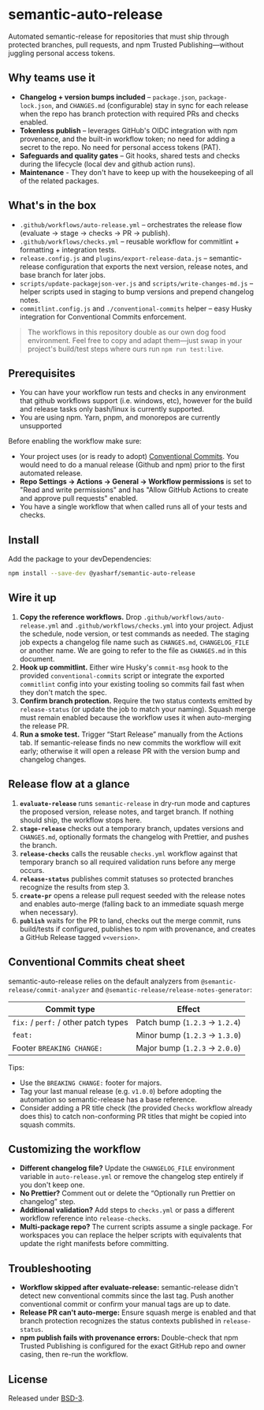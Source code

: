 # semantic-auto-release

Automated semantic-release for repositories that must ship through protected branches, pull requests, and npm Trusted Publishing—without juggling personal access tokens.

## Why teams use it

- **Changelog + version bumps included** – `package.json`, `package-lock.json`, and `CHANGES.md` (configurable) stay in sync for each release when the repo has branch protection with required PRs and checks enabled.
- **Tokenless publish** – leverages GitHub's OIDC integration with npm provenance, and the built-in workflow token; no need for adding a secret to the repo. No need for personal access tokens (PAT).
- **Safeguards and quality gates** – Git hooks, shared tests and checks during the lifecycle (local dev and github action runs).
- **Maintenance** - They don't have to keep up with the housekeeping of all of the related packages.

## What's in the box

- `.github/workflows/auto-release.yml` – orchestrates the release flow (evaluate → stage → checks → PR → publish).
- `.github/workflows/checks.yml` – reusable workflow for commitlint + formatting + integration tests.
- `release.config.js` and `plugins/export-release-data.js` – semantic-release configuration that exports the next version, release notes, and base branch for later jobs.
- `scripts/update-packagejson-ver.js` and `scripts/write-changes-md.js` – helper scripts used in staging to bump versions and prepend changelog notes.
- `commitlint.config.js` and `./conventional-commits` helper – easy Husky integration for Conventional Commits enforcement.

> The workflows in this repository double as our own dog food environment. Feel free to copy and adapt them—just swap in your project's build/test steps where ours run `npm run test:live`.

## Prerequisites

- You can have your workflow run tests and checks in any environment that github workflows support (i.e. windows, etc), however for the build and release tasks only bash/linux is currently supported.
- You are using npm. Yarn, pnpm, and monorepos are currently unsupported

Before enabling the workflow make sure:

- Your project uses (or is ready to adopt) [Conventional Commits](https://www.conventionalcommits.org/). You would need to do a manual release (Github and npm) prior to the first automated release.
- **Repo Settings → Actions → General → Workflow permissions** is set to "Read and write permissions" and has "Allow GitHub Actions to create and approve pull requests" enabled.
- You have a single workflow that when called runs all of your tests and checks.

## Install

Add the package to your devDependencies:

```bash
npm install --save-dev @yasharf/semantic-auto-release
```

## Wire it up

1. **Copy the reference workflows.** Drop `.github/workflows/auto-release.yml` and `.github/workflows/checks.yml` into your project. Adjust the schedule, node version, or test commands as needed. The staging job expects a changelog file name such as `CHANGES.md`, `CHANGELOG_FILE` or another name. We are going to refer to the file as `CHANGES.md` in this document.
2. **Hook up commitlint.** Either wire Husky's `commit-msg` hook to the provided `conventional-commits` script or integrate the exported `commitlint` config into your existing tooling so commits fail fast when they don't match the spec.
3. **Confirm branch protection.** Require the two status contexts emitted by `release-status` (or update the job to match your naming). Squash merge must remain enabled because the workflow uses it when auto-merging the release PR.
4. **Run a smoke test.** Trigger “Start Release” manually from the Actions tab. If semantic-release finds no new commits the workflow will exit early; otherwise it will open a release PR with the version bump and changelog changes.

## Release flow at a glance

1. **`evaluate-release`** runs `semantic-release` in dry-run mode and captures the proposed version, release notes, and target branch. If nothing should ship, the workflow stops here.
2. **`stage-release`** checks out a temporary branch, updates versions and `CHANGES.md`, optionally formats the changelog with Prettier, and pushes the branch.
3. **`release-checks`** calls the reusable `checks.yml` workflow against that temporary branch so all required validation runs before any merge occurs.
4. **`release-status`** publishes commit statuses so protected branches recognize the results from step 3.
5. **`create-pr`** opens a release pull request seeded with the release notes and enables auto-merge (falling back to an immediate squash merge when necessary).
6. **`publish`** waits for the PR to land, checks out the merge commit, runs build/tests if configured, publishes to npm with provenance, and creates a GitHub Release tagged `v<version>`.

## Conventional Commits cheat sheet

semantic-auto-release relies on the default analyzers from `@semantic-release/commit-analyzer` and `@semantic-release/release-notes-generator`:

| Commit type                          | Effect                         |
| ------------------------------------ | ------------------------------ |
| `fix:` / `perf:` / other patch types | Patch bump (`1.2.3` → `1.2.4`) |
| `feat:`                              | Minor bump (`1.2.3` → `1.3.0`) |
| Footer `BREAKING CHANGE:`            | Major bump (`1.2.3` → `2.0.0`) |

Tips:

- Use the `BREAKING CHANGE:` footer for majors.
- Tag your last manual release (e.g. `v1.0.0`) before adopting the automation so semantic-release has a base reference.
- Consider adding a PR title check (the provided `Checks` workflow already does this) to catch non-conforming PR titles that might be copied into squash commits.

## Customizing the workflow

- **Different changelog file?** Update the `CHANGELOG_FILE` environment variable in `auto-release.yml` or remove the changelog step entirely if you don't keep one.
- **No Prettier?** Comment out or delete the “Optionally run Prettier on changelog” step.
- **Additional validation?** Add steps to `checks.yml` or pass a different workflow reference into `release-checks`.
- **Multi-package repo?** The current scripts assume a single package. For workspaces you can replace the helper scripts with equivalents that update the right manifests before committing.

## Troubleshooting

- **Workflow skipped after evaluate-release:** semantic-release didn't detect new conventional commits since the last tag. Push another conventional commit or confirm your manual tags are up to date.
- **Release PR can't auto-merge:** Ensure squash merge is enabled and that branch protection recognizes the status contexts published in `release-status`.
- **npm publish fails with provenance errors:** Double-check that npm Trusted Publishing is configured for the exact GitHub repo and owner casing, then re-run the workflow.

## License

Released under [BSD-3](LICENSE).
